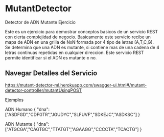 # MutantDetector
Detector de ADN Mutante Ejercicio

Este es un ejercicio para demostrar conceptos basicos de un servicio REST con cierta complejidad de negocio. Basicamente este servicio recibe un mapa de ADN en una grilla de NxN formada por 4 tipo de letras (A,T,C,G). Se determina que una ADN es mutante, si contiene mas de una cadena de 4 letras continuas repetidas en cualquier direccion. Este servicio REST permite identificar si el ADN es mutante o no.

## Navegar Detalles del Servicio

https://mutant-detector-ml.herokuapp.com/swagger-ui.html#/mutant-detector-controller/mutantUsingPOST

Ejemplos

ADN Humano
{
"dna":["ASDFGD","CDFGTR","JGUDYC","SLFUVF","SDKEJC","ASDKSC"]
}

ADN Mutante
{
"dna":["ATGCGA","CAGTGC","TTATGT","AGAAGG","CCCCTA","TCACTG"]
}
